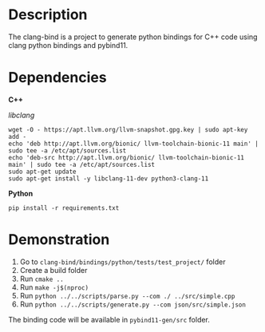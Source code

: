 # Description

The clang-bind is a project to generate python bindings for C++ code using clang python bindings and pybind11. 

# Dependencies

**C++**

*libclang*

```
wget -O - https://apt.llvm.org/llvm-snapshot.gpg.key | sudo apt-key add -
echo 'deb http://apt.llvm.org/bionic/ llvm-toolchain-bionic-11 main' | sudo tee -a /etc/apt/sources.list
echo 'deb-src http://apt.llvm.org/bionic/ llvm-toolchain-bionic-11 main' | sudo tee -a /etc/apt/sources.list
sudo apt-get update
sudo apt-get install -y libclang-11-dev python3-clang-11
```

**Python**

`pip install -r requirements.txt`

# Demonstration

1. Go to `clang-bind/bindings/python/tests/test_project/` folder
2. Create a build folder
3. Run `cmake ..`
4. Run `make -j$(nproc)`
5. Run `python ../../scripts/parse.py --com ./ ../src/simple.cpp`
6. Run `python ../../scripts/generate.py --com json/src/simple.json`

The binding code will be available in `pybind11-gen/src` folder.

